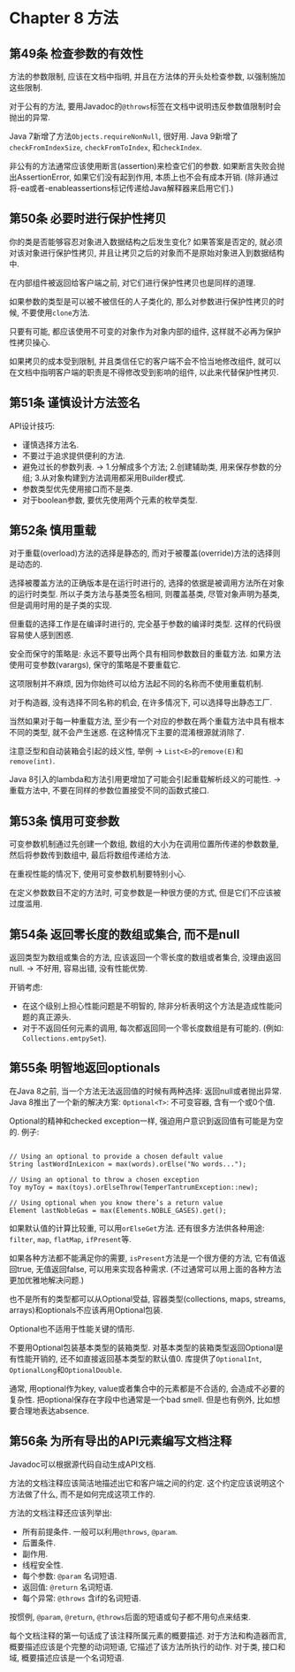 # Chapter 8 方法
## 第49条 检查参数的有效性
方法的参数限制, 应该在文档中指明, 并且在方法体的开头处检查参数, 以强制施加这些限制.

对于公有的方法, 要用Javadoc的`@throws`标签在文档中说明违反参数值限制时会抛出的异常.

Java 7新增了方法`Objects.requireNonNull`, 很好用.
Java 9新增了`checkFromIndexSize`, `checkFromToIndex`, 和`checkIndex`.

非公有的方法通常应该使用断言(assertion)来检查它们的参数. 如果断言失败会抛出AssertionError, 如果它们没有起到作用, 本质上也不会有成本开销. 
(除非通过将-ea或者-enableassertions标记传递给Java解释器来启用它们.)

## 第50条 必要时进行保护性拷贝
你的类是否能够容忍对象进入数据结构之后发生变化? 如果答案是否定的, 就必须对该对象进行保护性拷贝, 并且让拷贝之后的对象而不是原始对象进入到数据结构中.

在内部组件被返回给客户端之前, 对它们进行保护性拷贝也是同样的道理.

如果参数的类型是可以被不被信任的人子类化的, 那么对参数进行保护性拷贝的时候, 不要使用`clone`方法.

只要有可能, 都应该使用不可变的对象作为对象内部的组件, 这样就不必再为保护性拷贝操心.

如果拷贝的成本受到限制, 并且类信任它的客户端不会不恰当地修改组件, 就可以在文档中指明客户端的职责是不得修改受到影响的组件, 以此来代替保护性拷贝.

## 第51条 谨慎设计方法签名
API设计技巧:
* 谨慎选择方法名.
* 不要过于追求提供便利的方法. 
* 避免过长的参数列表. -> 1.分解成多个方法; 2.创建辅助类, 用来保存参数的分组; 3.从对象构建到方法调用都采用Builder模式.
* 参数类型优先使用接口而不是类.
* 对于boolean参数, 要优先使用两个元素的枚举类型.

## 第52条 慎用重载
对于重载(overload)方法的选择是静态的, 而对于被覆盖(override)方法的选择则是动态的.

选择被覆盖方法的正确版本是在运行时进行的, 选择的依据是被调用方法所在对象的运行时类型.
所以子类方法与基类签名相同, 则覆盖基类, 尽管对象声明为基类, 但是调用时用的是子类的实现.

但重载的选择工作是在编译时进行的, 完全基于参数的编译时类型. 这样的代码很容易使人感到困惑.

安全而保守的策略是: 永远不要导出两个具有相同参数数目的重载方法. 如果方法使用可变参数(varargs), 保守的策略是不要重载它.

这项限制并不麻烦, 因为你始终可以给方法起不同的名称而不使用重载机制.

对于构造器, 没有选择不同名称的机会, 在许多情况下, 可以选择导出静态工厂.

当然如果对于每一种重载方法, 至少有一个对应的参数在两个重载方法中具有根本不同的类型, 就不会产生迷惑. 在这种情况下主要的混淆根源就消除了.

注意泛型和自动装箱会引起的歧义性, 举例 -> `List<E>`的`remove(E)`和`remove(int)`.

Java 8引入的lambda和方法引用更增加了可能会引起重载解析歧义的可能性. -> 重载方法中, 不要在同样的参数位置接受不同的函数式接口.

## 第53条 慎用可变参数
可变参数机制通过先创建一个数组, 数组的大小为在调用位置所传递的参数数量, 然后将参数传到数组中, 最后将数组传递给方法.

在重视性能的情况下, 使用可变参数机制要特别小心.

在定义参数数目不定的方法时, 可变参数是一种很方便的方式, 但是它们不应该被过度滥用.

## 第54条 返回零长度的数组或集合, 而不是null
返回类型为数组或集合的方法, 应该返回一个零长度的数组或者集合, 没理由返回null. -> 不好用, 容易出错, 没有性能优势.

开销考虑:
* 在这个级别上担心性能问题是不明智的, 除非分析表明这个方法是造成性能问题的真正源头.
* 对于不返回任何元素的调用, 每次都返回同一个零长度数组是有可能的. (例如: `Collections.emtpySet`).

## 第55条 明智地返回optionals
在Java 8之前, 当一个方法无法返回值的时候有两种选择: 返回null或者抛出异常.
Java 8推出了一个新的解决方案: `Optional<T>`: 不可变容器, 含有一个或0个值.

Optional的精神和checked exception一样, 强迫用户意识到返回值有可能是为空的.
例子:
```

// Using an optional to provide a chosen default value 
String lastWordInLexicon = max(words).orElse("No words...");

// Using an optional to throw a chosen exception
Toy myToy = max(toys).orElseThrow(TemperTantrumException::new);

// Using optional when you know there’s a return value 
Element lastNobleGas = max(Elements.NOBLE_GASES).get();

```

如果默认值的计算比较重, 可以用`orElseGet`方法.
还有很多方法供各种用途: `filter`, `map`, `flatMap`, `ifPresent`等.

如果各种方法都不能满足你的需要, `isPresent`方法是一个很方便的方法, 它有值返回true, 无值返回false, 可以用来实现各种需求. 
(不过通常可以用上面的各种方法更加优雅地解决问题.)

也不是所有的类型都可以从Optional受益, 容器类型(collections, maps, streams, arrays)和optionals不应该再用Optional包装.

Optional也不适用于性能关键的情形.

不要用Optional包装基本类型的装箱类型.
对基本类型的装箱类型返回Optional是有性能开销的, 还不如直接返回基本类型的默认值0.
库提供了`OptionalInt`, `OptionalLong`和`OptionalDouble`.

通常, 用optional作为key, value或者集合中的元素都是不合适的, 会造成不必要的复杂性.
把optional保存在字段中也通常是一个bad smell. 但是也有例外, 比如想要合理地表达absence.

## 第56条 为所有导出的API元素编写文档注释
Javadoc可以根据源代码自动生成API文档.

方法的文档注释应该简洁地描述出它和客户端之间的约定. 这个约定应该说明这个方法做了什么, 而不是如何完成这项工作的.

方法的文档注释还应该列举出:
* 所有前提条件. 一般可以利用`@throws`, `@param`.
* 后置条件.
* 副作用.
* 线程安全性.
* 每个参数: `@param` 名词短语.
* 返回值: `@return` 名词短语.
* 每个异常: `@throws` 含if的名词短语. 


按惯例, `@param`, `@return`, `@throws`后面的短语或句子都不用句点来结束.

每个文档注释的第一句话成了该注释所属元素的概要描述. 对于方法和构造器而言, 概要描述应该是个完整的动词短语, 它描述了该方法所执行的动作. 对于类, 接口和域, 概要描述应该是一个名词短语.
